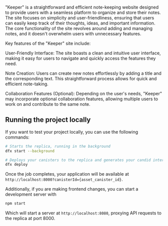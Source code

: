 "Keeper" is a straightforward and efficient note-keeping website designed to provide users with a seamless platform to organize and store their notes. The site focuses on simplicity and user-friendliness, ensuring that users can easily keep track of their thoughts, ideas, and important information. The core functionality of the site revolves around adding and managing notes, and it doesn't overwhelm users with unnecessary features.

Key features of the "Keeper" site include:

User-Friendly Interface: The site boasts a clean and intuitive user interface, making it easy for users to navigate and quickly access the features they need.

Note Creation: Users can create new notes effortlessly by adding a title and the corresponding text. This straightforward process allows for quick and efficient note-taking.

Collaboration Features (Optional): Depending on the user's needs, "Keeper" may incorporate optional collaboration features, allowing multiple users to work on and contribute to the same note.


## Running the project locally

If you want to test your project locally, you can use the following commands:

```bash
# Starts the replica, running in the background
dfx start --background

# Deploys your canisters to the replica and generates your candid interface
dfx deploy
```

Once the job completes, your application will be available at `http://localhost:8000?canisterId={asset_canister_id}`.

Additionally, if you are making frontend changes, you can start a development server with

```bash
npm start
```

Which will start a server at `http://localhost:8080`, proxying API requests to the replica at port 8000.
